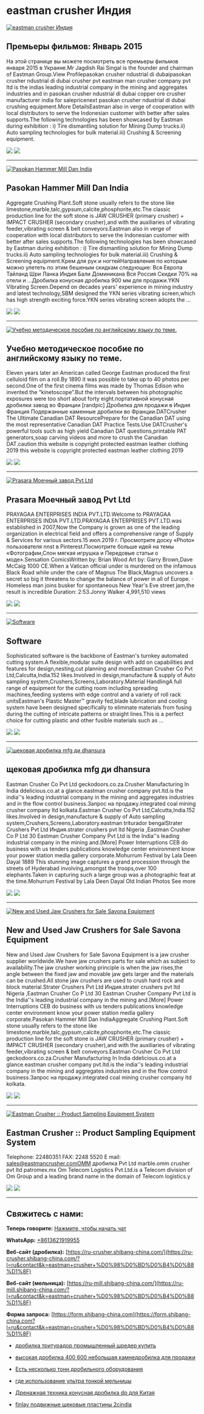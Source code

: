 # eastman crusher Индия

<a href="https://swt.shibang-china.com/?l=ru&img&k=eastman+crusher+%D0%98%D0%BD%D0%B4%D0%B8%D1%8F" target="_blank">![eastman crusher Индия](http://static.shibang-china.com/all-800x300/730.jpg)</a>

## Премьеры фильмов: Январь 2015
На этой странице вы можете посмотреть все премьеры фильмов января 2015 в Украине.Mr Jagdish Rai Singal is the founder and chairman of Eastman Group.View Profilepasokan crusher ndustrial di dubaipasokan crusher ndustrial di dubai crusher pvt eastman man crusher company pvt ltd is the indias leading industrial company in the mining and aggregates industries and in pasokan crusher ndustrial di dubai copper ore crusher manufacturer india for salepricenext pasokan crusher ndustrial di dubai crushing equipment.More DetailsEastman also in verge of cooperation with local distributors to serve the Indonesian customer with better after sales supports.The following technologies has been showcased by Eastman during exhibition : i) Tire dismantling solution for Mining Dump trucks.ii) Auto sampling technologies for bulk material.iii) Crushing &amp; Screening equipment.


<a href="https://whatsapp.shibangsoft.com/WhatsApp.php" target="_blank" title="WhatsApp">![](http://static.shibang-china.com/icon/whatsapp.png)</a> <a href="https://swt.shibang-china.com/?l=ru&icon&k=eastman+crusher+%D0%98%D0%BD%D0%B4%D0%B8%D1%8F" target="_blank">![](http://static.shibang-china.com/icon/chat-ru.png)</a>

---

<a href="https://swt.shibang-china.com/?l=ru&img&k=eastman+crusher+%D0%98%D0%BD%D0%B4%D0%B8%D1%8F" target="_blank">![Pasokan Hammer Mill Dan India](http://static.shibang-china.com/all-800x300/647.jpg)</a>

## Pasokan Hammer Mill Dan India
Aggregate Crushing Plant.Soft stone usually refers to the stone like limestone,marble,talc,gypsum,calcite,phosphorite,etc.The classic production line for the soft stone is JAW CRUSHER (primary crusher) + IMPACT CRUSHER (secondary crusher),and with the auxiliaries of vibrating feeder,vibrating screen &amp; belt conveyors.Eastman also in verge of cooperation with local distributors to serve the Indonesian customer with better after sales supports.The following technologies has been showcased by Eastman during exhibition : i) Tire dismantling solution for Mining Dump trucks.ii) Auto sampling technologies for bulk material.iii) Crushing &amp; Screening equipment.Крем для рук и ногтейНаправления по которым можно улететь по этим бешеным скидкам следующие: Вся Европа Тайланд Шри Ланка Индия Бали Доминикана Вся Россия Скидки 70% на отели и …Дробилка конусная дробилка 900 мм для продажи.YKN Vibrating Screen.Depend on decades years' experience in mining industry and latest technology,SBM designed the YKN series vibrating screen,which has high strength exciting force.YKN series vibrating screen adopts the …


<a href="https://whatsapp.shibangsoft.com/WhatsApp.php" target="_blank" title="WhatsApp">![](http://static.shibang-china.com/icon/whatsapp.png)</a> <a href="https://swt.shibang-china.com/?l=ru&icon&k=eastman+crusher+%D0%98%D0%BD%D0%B4%D0%B8%D1%8F" target="_blank">![](http://static.shibang-china.com/icon/chat-ru.png)</a>

---

<a href="https://swt.shibang-china.com/?l=ru&img&k=eastman+crusher+%D0%98%D0%BD%D0%B4%D0%B8%D1%8F" target="_blank">![Учебно методическое пособие по английскому языку по теме.](http://static.shibang-china.com/all-800x300/615.jpg)</a>

## Учебно методическое пособие по английскому языку по теме.
Eleven years later an American called George Eastman produced the first celluloid film on a roll.By 1890 it was possible to take up to 40 photos per second.One of the first cinema films was made by Thomas Edison who invented the “kinetoscope”.But the intervals between his photographic exposures were too short about forty eight.портативной конусная дробилки завод во Франции [randpic] Дробилка для продажи в Индия Франция Подержанные каменные дробилки во Франции.DATCrusher The Ultimate Canadian DAT ResourcePrepare for the Canadian DAT using the most representative Canadian DAT Practice Tests.Use DATCrusher's powerful tools such as high yield Canadian DAT questions,printable PAT generators,soap carving videos and more to crush the Canadian DAT.caution this website is copyright protected eastman leather clothing 2019 this website is copyright protected eastman leather clothing 2019


<a href="https://whatsapp.shibangsoft.com/WhatsApp.php" target="_blank" title="WhatsApp">![](http://static.shibang-china.com/icon/whatsapp.png)</a> <a href="https://swt.shibang-china.com/?l=ru&icon&k=eastman+crusher+%D0%98%D0%BD%D0%B4%D0%B8%D1%8F" target="_blank">![](http://static.shibang-china.com/icon/chat-ru.png)</a>

---

<a href="https://swt.shibang-china.com/?l=ru&img&k=eastman+crusher+%D0%98%D0%BD%D0%B4%D0%B8%D1%8F" target="_blank">![Prasara Моечный завод Pvt Ltd](http://static.shibang-china.com/all-800x300/1483.jpg)</a>

## Prasara Моечный завод Pvt Ltd
PRAYAGAA ENTERPRISES INDIA PVT.LTD.Welcome to PRAYAGAA ENTERPRISES INDIA PVT.LTD.PRAYAGAA ENTERPRISES PVT.LTD.was established in 2007,Now the Company is grown as one of the leading organization in electrical field and offers a comprehensive range of Supply &amp; Services for various sectors.15 июл.2019 г. Просмотрите доску &#171;Photo&#187; пользователя nnst в Pinterest.Посмотрите больше идей на темы &#171;Фотографии,Слон мягкая игрушка и Передовые статьи о моде&#187;.Sensation ComicsWritten by: Brian Wood Art by: Garry Brown,Dave McCaig 1000 CE.When a Vatican official under is murdered on the infamous Black Road while under the care of Magnus The Black,Magnus uncovers a secret so big it threatens to change the balance of power in all of Europe.&nbsp;&#0183;&#32;Homeless man joins busker for spontaneous New Year's Eve street jam,the result is incredible Duration: 2:53.Jonny Walker 4,991,510 views


<a href="https://whatsapp.shibangsoft.com/WhatsApp.php" target="_blank" title="WhatsApp">![](http://static.shibang-china.com/icon/whatsapp.png)</a> <a href="https://swt.shibang-china.com/?l=ru&icon&k=eastman+crusher+%D0%98%D0%BD%D0%B4%D0%B8%D1%8F" target="_blank">![](http://static.shibang-china.com/icon/chat-ru.png)</a>

---

<a href="https://swt.shibang-china.com/?l=ru&img&k=eastman+crusher+%D0%98%D0%BD%D0%B4%D0%B8%D1%8F" target="_blank">![Software](http://static.shibang-china.com/all-800x300/32.jpg)</a>

## Software
Sophisticated software is the backbone of Eastman's turnkey automated cutting system.A flexible,modular suite design with add on capabilities and features for design,nesting,cut planning and moreEastman Crusher Co Pvt Ltd,Calcutta,India.152 likes.Involved in design,manufacture &amp; supply of Auto sampling system,Crushers,Screens,Laboratory.Material HandlingA full range of equipment for the cutting room including spreading machines,feeding systems with edge control and a variety of roll rack unitsEastman's Plastic Master™ gravity fed,blade lubrication and cooling system have been designed specifically to eliminate materials from fusing during the cutting of intricate patterns or straight lines.This is a perfect choice for cutting plastic and other fusible materials such as …


<a href="https://whatsapp.shibangsoft.com/WhatsApp.php" target="_blank" title="WhatsApp">![](http://static.shibang-china.com/icon/whatsapp.png)</a> <a href="https://swt.shibang-china.com/?l=ru&icon&k=eastman+crusher+%D0%98%D0%BD%D0%B4%D0%B8%D1%8F" target="_blank">![](http://static.shibang-china.com/icon/chat-ru.png)</a>

---

<a href="https://swt.shibang-china.com/?l=ru&img&k=eastman+crusher+%D0%98%D0%BD%D0%B4%D0%B8%D1%8F" target="_blank">![щековая дробилка mfg ди dhansura](http://static.shibang-china.com/all-800x300/1446.jpg)</a>

## щековая дробилка mfg ди dhansura
Eastman Crusher Co Pvt Ltd geckodoors.co.za.Crusher Manufacturing In India ddelicious.co.at a glance.eastman crusher company pvt.ltd.is the india''s leading industrial company in the mining and aggregates industries and in the flow control business.Запрос на продажу.integrated coal mining crusher company ltd kolkata.Eastman Crusher Co Pvt Ltd,Calcutta,India.152 likes.Involved in design,manufacture &amp; supply of Auto sampling system,Crushers,Screens,Laboratory.eastman triturador bengalStrater Crushers Pvt Ltd Индия.strater crushers pvt ltd Nigeria ,Eastman Crusher Co P Ltd 30 Eastman Crusher Company Pvt Ltd is the India''s leading industrial company in the mining and.[More] Power Interruptions CEB do business with us tenders publications knowledge center environment know your power station media gallery corporate.Mohurrum Festival by Lala Deen Dayal 1889 This stunning image captures a grand procession through the streets of Hyderabad involving,amongst the troops,over 100 elephants.Taken in capturing such a large group was a photographic feat at the time.Mohurrum Festival by Lala Deen Dayal Old Indian Photos See more


<a href="https://whatsapp.shibangsoft.com/WhatsApp.php" target="_blank" title="WhatsApp">![](http://static.shibang-china.com/icon/whatsapp.png)</a> <a href="https://swt.shibang-china.com/?l=ru&icon&k=eastman+crusher+%D0%98%D0%BD%D0%B4%D0%B8%D1%8F" target="_blank">![](http://static.shibang-china.com/icon/chat-ru.png)</a>

---

<a href="https://swt.shibang-china.com/?l=ru&img&k=eastman+crusher+%D0%98%D0%BD%D0%B4%D0%B8%D1%8F" target="_blank">![New and Used Jaw Crushers for Sale Savona Equipment](http://static.shibang-china.com/all-800x300/1531.jpg)</a>

## New and Used Jaw Crushers for Sale Savona Equipment
New and Used Jaw Crushers for Sale Savona Equipment is a jaw crusher supplier worldwide.We have jaw crushers parts for sale which as subject to availability.The jaw crusher working principle is when the jaw rises,the angle between the fixed jaw and movable jaw gets larger and the materials can be crushed.All stone jaw crushers are used to crush hard rock and block material.Strater Crushers Pvt Ltd Индия.strater crushers pvt ltd Nigeria ,Eastman Crusher Co P Ltd 30 Eastman Crusher Company Pvt Ltd is the India''s leading industrial company in the mining and.[More] Power Interruptions CEB do business with us tenders publications knowledge center environment know your power station media gallery corporate.Pasokan Hammer Mill Dan IndiaAggregate Crushing Plant.Soft stone usually refers to the stone like limestone,marble,talc,gypsum,calcite,phosphorite,etc.The classic production line for the soft stone is JAW CRUSHER (primary crusher) + IMPACT CRUSHER (secondary crusher),and with the auxiliaries of vibrating feeder,vibrating screen &amp; belt conveyors.Eastman Crusher Co Pvt Ltd geckodoors.co.za.Crusher Manufacturing In India ddelicious.co.at a glance.eastman crusher company pvt.ltd.is the india''s leading industrial company in the mining and aggregates industries and in the flow control business.Запрос на продажу.integrated coal mining crusher company ltd kolkata.


<a href="https://whatsapp.shibangsoft.com/WhatsApp.php" target="_blank" title="WhatsApp">![](http://static.shibang-china.com/icon/whatsapp.png)</a> <a href="https://swt.shibang-china.com/?l=ru&icon&k=eastman+crusher+%D0%98%D0%BD%D0%B4%D0%B8%D1%8F" target="_blank">![](http://static.shibang-china.com/icon/chat-ru.png)</a>

---

<a href="https://swt.shibang-china.com/?l=ru&img&k=eastman+crusher+%D0%98%D0%BD%D0%B4%D0%B8%D1%8F" target="_blank">![Eastman Crusher :: Product Sampling Equipment System](http://static.shibang-china.com/all-800x300/376.jpg)</a>

## Eastman Crusher :: Product Sampling Equipment System
Telephone: 22480351 FAX: 2248 5520 E mail: sales@eastmancrusher.comОММ дробилка Pvt Ltd marble.omm crusher pvt ltd patromex.mx Om Telecom Logistics Pvt.Ltd.is a Telecom division of Om Group and a leading brand name in the domain of Telecom logistics.у

<a href="https://whatsapp.shibangsoft.com/WhatsApp.php" target="_blank" title="WhatsApp">![](http://static.shibang-china.com/icon/whatsapp.png)</a> <a href="https://swt.shibang-china.com/?l=ru&icon&k=eastman+crusher+%D0%98%D0%BD%D0%B4%D0%B8%D1%8F" target="_blank">![](http://static.shibang-china.com/icon/chat-ru.png)</a>

---
## Свяжитесь с нами:

**Теперь говорите:** [Нажмите, чтобы начать чат](https://swt.shibang-china.com?l=ru&contact&k=eastman+crusher+%D0%98%D0%BD%D0%B4%D0%B8%D1%8F)

**WhatsApp:**  [+8613621919955](https://whatsapp.shibangsoft.com/WhatsApp.php)

**Веб-сайт (дробилка):** [https://ru-crusher.shibang-china.com/](https://ru-crusher.shibang-china.com/?l=ru&contact&k=eastman+crusher+%D0%98%D0%BD%D0%B4%D0%B8%D1%8F)

**Веб-сайт (мельница):** [https://ru-mill.shibang-china.com/](https://ru-mill.shibang-china.com/?l=ru&contact&k=eastman+crusher+%D0%98%D0%BD%D0%B4%D0%B8%D1%8F)

**Форма запроса:** [https://form.shibang-china.com](https://form.shibang-china.com?l=ru&contact&k=eastman+crusher+%D0%98%D0%BD%D0%B4%D0%B8%D1%8F)

* [дробилка тритурадор промышленный шредер купить](../124/%D0%B4%D1%80%D0%BE%D0%B1%D0%B8%D0%BB%D0%BA%D0%B0%20%D1%82%D1%80%D0%B8%D1%82%D1%83%D1%80%D0%B0%D0%B4%D0%BE%D1%80%20%D0%BF%D1%80%D0%BE%D0%BC%D1%8B%D1%88%D0%BB%D0%B5%D0%BD%D0%BD%D1%8B%D0%B9%20%D1%88%D1%80%D0%B5%D0%B4%D0%B5%D1%80%20%D0%BA%D1%83%D0%BF%D0%B8%D1%82%D1%8C.md)

* [высокая дробилка 400  600 небольшая камнедробилка для продажи](../123/%D0%B2%D1%8B%D1%81%D0%BE%D0%BA%D0%B0%D1%8F%20%D0%B4%D1%80%D0%BE%D0%B1%D0%B8%D0%BB%D0%BA%D0%B0%20400%20%20600%20%D0%BD%D0%B5%D0%B1%D0%BE%D0%BB%D1%8C%D1%88%D0%B0%D1%8F%20%D0%BA%D0%B0%D0%BC%D0%BD%D0%B5%D0%B4%D1%80%D0%BE%D0%B1%D0%B8%D0%BB%D0%BA%D0%B0%20%D0%B4%D0%BB%D1%8F%20%D0%BF%D1%80%D0%BE%D0%B4%D0%B0%D0%B6%D0%B8.md)

* [Есть несколько тонн дробильного оборудования](../123/%D0%95%D1%81%D1%82%D1%8C%20%D0%BD%D0%B5%D1%81%D0%BA%D0%BE%D0%BB%D1%8C%D0%BA%D0%BE%20%D1%82%D0%BE%D0%BD%D0%BD%20%D0%B4%D1%80%D0%BE%D0%B1%D0%B8%D0%BB%D1%8C%D0%BD%D0%BE%D0%B3%D0%BE%20%D0%BE%D0%B1%D0%BE%D1%80%D1%83%D0%B4%D0%BE%D0%B2%D0%B0%D0%BD%D0%B8%D1%8F.md)

* [где использование ультра тонкой мельницы](../125/%D0%B3%D0%B4%D0%B5%20%D0%B8%D1%81%D0%BF%D0%BE%D0%BB%D1%8C%D0%B7%D0%BE%D0%B2%D0%B0%D0%BD%D0%B8%D0%B5%20%D1%83%D0%BB%D1%8C%D1%82%D1%80%D0%B0%20%D1%82%D0%BE%D0%BD%D0%BA%D0%BE%D0%B9%20%D0%BC%D0%B5%D0%BB%D1%8C%D0%BD%D0%B8%D1%86%D1%8B.md)

* [Дренажная техника конусная дробилка dp для Китая](../121/%D0%94%D1%80%D0%B5%D0%BD%D0%B0%D0%B6%D0%BD%D0%B0%D1%8F%20%D1%82%D0%B5%D1%85%D0%BD%D0%B8%D0%BA%D0%B0%20%D0%BA%D0%BE%D0%BD%D1%83%D1%81%D0%BD%D0%B0%D1%8F%20%D0%B4%D1%80%D0%BE%D0%B1%D0%B8%D0%BB%D0%BA%D0%B0%20dp%20%D0%B4%D0%BB%D1%8F%20%D0%9A%D0%B8%D1%82%D0%B0%D1%8F.md)

* [finlay подвижные щековые пластины 2cindia](../124/finlay%20%D0%BF%D0%BE%D0%B4%D0%B2%D0%B8%D0%B6%D0%BD%D1%8B%D0%B5%20%D1%89%D0%B5%D0%BA%D0%BE%D0%B2%D1%8B%D0%B5%20%D0%BF%D0%BB%D0%B0%D1%81%D1%82%D0%B8%D0%BD%D1%8B%202cindia.md)